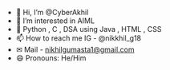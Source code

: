 - 👋 Hi, I’m @CyberAkhil
- 👀 I’m interested in AIML
- 🌱 Python , C , DSA using Java , HTML , CSS   
- 📫 How to reach me IG - @nikkhil_g18
- ✉ Mail - nikhilgumasta1@gmail.com
- 😄 Pronouns: He/Him

<!---
CyberAkhil/CyberAkhil is a ✨ special ✨ repository because its `README.md` (this file) appears on your GitHub profile.
You can click the Preview link to take a look at your changes.
--->
